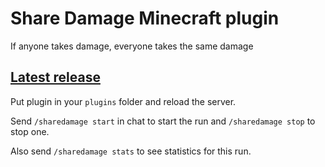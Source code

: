 # Share Damage Minecraft plugin
If anyone takes damage, everyone takes the same damage

## [Latest release](https://github.com/morozoffnor/Share-Damage-Minecraft-plugin/releases/tag/v1.0)

Put plugin in your `plugins` folder and reload the server.

Send `/sharedamage start` in chat to start the run and `/sharedamage stop` to stop one.

Also send `/sharedamage stats` to see statistics for this run.

